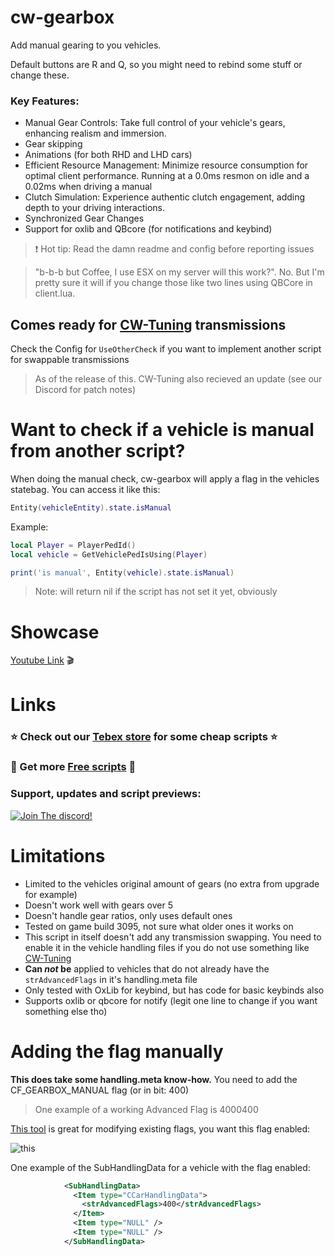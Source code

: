 # cw-gearbox
Add manual gearing to you vehicles. 

Default buttons are R and Q, so you might need to rebind some stuff or change these.

### Key Features:

- Manual Gear Controls: Take full control of your vehicle's gears, enhancing realism and immersion.
- Gear skipping
- Animations (for both RHD and LHD cars)
- Efficient Resource Management: Minimize resource consumption for optimal client performance. Running at a 0.0ms resmon on idle and a 0.02ms when driving a manual
- Clutch Simulation: Experience authentic clutch engagement, adding depth to your driving interactions.
- Synchronized Gear Changes
- Support for oxlib and QBcore (for notifications and keybind)

> ❗ Hot tip:  Read the damn readme and config before reporting issues

> "b-b-b but Coffee, I use ESX on my server will this work?". No. But I'm pretty sure it will if you change those like two lines using QBCore in client.lua. 

## Comes ready for [CW-Tuning](https://cw-scripts.tebex.io/package/5987879) transmissions
Check the Config for `UseOtherCheck` if you want to implement another script for swappable transmissions
> As of the release of this. CW-Tuning also recieved an update (see our Discord for patch notes)

# Want to check if a vehicle is manual from another script?
When doing the manual check, cw-gearbox will apply a flag in the vehicles statebag. You can access it like this:
```lua
Entity(vehicleEntity).state.isManual
```
Example:
```lua
local Player = PlayerPedId()
local vehicle = GetVehiclePedIsUsing(Player)

print('is manual', Entity(vehicle).state.isManual)
```
> Note: will return nil if the script has not set it yet, obviously

# Showcase

[Youtube Link](https://www.youtube.com/watch?v=UTnGFwetMfo) 🎬

# Links
### ⭐ Check out our [Tebex store](https://cw-scripts.tebex.io/category/2523396) for some cheap scripts ⭐
### 🥳 Get more [Free scripts](https://github.com/stars/Coffeelot/lists/cw-scripts) 🥳

### **Support, updates and script previews**:

[![Join The discord!](https://cdn.discordapp.com/attachments/977876510620909579/1013102122985857064/discordJoin.png)](https://discord.gg/FJY4mtjaKr)

# Limitations
- Limited to the vehicles original amount of gears (no extra from upgrade for example)
- Doesn't work well with gears over 5
- Doesn't handle gear ratios, only uses default ones
- Tested on game build 3095, not sure what older ones it works on
- This script in itself doesn't add any transmission swapping. You need to enable it in the vehicle handling files if you do not use something like [CW-Tuning](https://cw-scripts.tebex.io/package/5987879)
- **Can _not_ be** applied to vehicles that do not already have the `strAdvancedFlags` in it's handling.meta file
- Only tested with OxLib for keybind, but has code for basic keybinds also
- Supports oxlib or qbcore for notify (legit one line to change if you want something else tho)

# Adding the flag manually
**This does take some handling.meta know-how.** You need to add the CF_GEARBOX_MANUAL flag (or in bit: 400)

> One example of a working Advanced Flag is 4000400 

[This tool](https://adam10603.github.io/GTA5VehicleFlagTool/) is great for modifying existing flags, you want this flag enabled:

![this](https://media.discordapp.net/attachments/1206659469258264576/1211080190231453868/image.png?ex=65ece552&is=65da7052&hm=793e951de62930c6a1d28fb8ce945fc94b2c4b33714baeac349b15b8e31ab71a&=&format=webp&quality=lossless&width=792&height=291)

One example of the SubHandlingData for a vehicle with the flag enabled:
```xml
			<SubHandlingData>
			  <Item type="CCarHandlingData">
				<strAdvancedFlags>400</strAdvancedFlags>
			  </Item>
			  <Item type="NULL" />
			  <Item type="NULL" />
			</SubHandlingData>
```